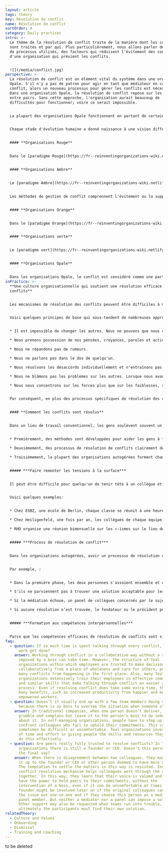 ```yaml
---
layout: article
tags: theory
key: Résolution de conflit
name: Résolution de conflit
sortOrder: 4
category: Daily practices
intro: >-
  Le thème de la résolution de conflit traite de la manière dont les conflits
  sont traités et par qui. Plus particulièrement, nous allons parler des types
  de processus utilisés, des facteurs qui réduisent l'évitement des conflits et
  d'une organisation qui prévient les conflits.


  ![](/media/conflict.jpg)
perspective: >-
  La résolution de conflit est un élément vital du système dans une organisation
  Opale. S'il n'y a pas de patron pour agir en tant que médiateur en cas de
  conflit, alors un nouveau processus pour gérer les conflits est nécessaire.
  Dans une organisation Opale, la résolution de conflit repose sur les relations
  entre pairs. Sans cette approche, l'organisation aurait beaucoup de
  difficultés pour fonctionner; voire ce serait impossible.


  La plupart des organisations Opale fonctionnent en partant de certaines hypothèses sur la nature humaine: que les travailleurs sont des adultes réfléchis et dignes de confiance, capables de rendre des comptes et d'être responsables de leurs décisions et de leurs actions. Dans un environnement de travail basé sur ces hypothèses Opale, un processus clair de résolution de conflit, associé à une formation appropriée, donne aux gens la direction et les compétences nécessaires pour surmonter les désaccords avec maturité et grâce.


  Chaque stade d'évolution humaine a donné naissance à une vision différente et à des pratiques très différente sur la résolution de conflit.


  #### **Organisations Rouge**


  Dans le [paradigme Rouge](https://fr--reinventingorganizations-wiki.netlify.app/theory/red-organizations/), le patron ou le chef détient l'exercice dominateur du pouvoir pour mettre les autres au pas. La peur est le ciment de l'organisation. En général, les conflits sont gérés par la répression, le pouvoir ou la domination, et le respect des règles, strictes, est garanti par la peur des conséquences.


  #### **Organisations Ambre**


  Le [paradigme Ambre](https://fr--reinventingorganizations-wiki.netlify.app/theory/amber-paradigm-and-organizations/) formalise des rôles au sein d'une structure pyramidale hiérarchique, d'un commandement et d'un contrôle descendant (décide quoi et comment). La stabilité est valorisée avant tout et est maintenue à travers des rôles et des processus clairement définis.


  Les méthodes de gestion de conflit comprennent l'évitement ou la suppression du conflit. Les règles sont imposées par ceux qui ont autorité et meur respect est appliqué par les voies légales et judiciaires. Ces types d'organisations disposent de processus RH solides pour gérer les conflits et les griefs entre les employés et l'employeur.


  #### **Organisations Orange**


  Dans le [paradigme Orange](https://fr--reinventingorganizations-wiki.netlify.app/theory/orange-paradigm-and-organizations/), il y a aussi une structure hiérarchique, mais la gestion est par objectif (définition du quoi; avec plus de liberté sur le comment). Dans de nombreuses organisations Orange, bien qu'il existe des procédures formelles de résolution des conflits, les conflits sont souvent mal traités. Bien que les individus soient souvent encouragés à résoudre eux-mêmes les désaccords, les conflits doivent souvent être réglés par l'intervention d'un tiers. Cela se fait le plus souvent en renvoyant le problème au patron ou en s'en remettant aux politiques et procédures RH. Ces procédures créent un niveau d'indépendance objective par rapport aux personnes en conflit.


  #### **Organisations verte**


  Le [paradigme vert](https://fr--reinventingorganizations-wiki.netlify.app/theory/green-paradigm-and-organizations/) utilise à nouveau une structure pyramidale classique, mais avec un accent plus fort sur l'autonomisation. Les organisations vertes ont des cultures fondées sur des valeurs qui incluent des principes d'intégrité, de respect et d'ouverture. Il y a un investissement important pour favoriser la collaboration, la communication, la résolution de problèmes et la rédaction d'accords qui répondent aux besoins sous-jacents. Ces processus peuvent parfois supprimer la source de conflit. Lorsqu'ils surviennent, les conflits peuvent prendre du temps à se résoudre, car les groupes cherchent à trouver une solution harmonieuse. Cependant, le patron est généralement l'arbitre final dans les situations de conflit.


  #### **Organisations Opale**


  Dans les organisations Opale, le conflit est considéré comme une partie naturelle de l'interaction humaine et, lorsqu'il est soutenu en toute sécurité, il est souvent considéré comme sain et créatif. Un conflit géré avec grâce et tendresse peut créer des possibilités et un apprentissage pour toutes les personnes impliquées. Dans les organisations Opale, du temps est régulièrement consacré à la surface et à la résolution des conflits dans les contextes individuels et de groupe. Souvent, des pratiques formelles de résolution de conflits en plusieurs étapes sont utilisées et chacun est formé à la gestion des conflits. Le conflit est limité aux parties impliquées, aux médiateurs ou aux pairs qui pourraient être invités à faire partie d'un groupe de médiation. Un tel panel a rarement la responsabilité d'imposer une solution. L'objectif est plutôt d'aider les parties concernées à trouver une solution.
inPractice: >-
  **Une culture organisationnelle qui soutient une résolution efficace des
  conflits**


  Les mécanismes de résolution des conflits peuvent être difficiles à mettre en place et à maintenir. Le processus est efficace dans la mesure où il existe une culture sur le lieu de travail où les gens se sentent en sécurité et encouragés à se tenir mutuellement responsables, même lorsque cela ne leur convient pas.


  Voici quelques principes de base qui sous-tendent de nombreuses approches du conflit de l'organisation Opale dans une culture de soutien:


  * Il est impossible de changer les autres. Nous ne pouvons que nous changer.

  * Nous prenons possession de nos pensées, croyances, paroles et actions.

  * Nous ne répandons pas de rumeurs.

  * Nous ne parlons pas dans le dos de quelqu'un.

  * Nous résolvons les désaccords individuellement et n'entraînons pas d'autres personnes dans le problème.

  * Nous ne blâmons pas les problèmes sur les autres. Lorsque nous avons envie de blâmer, nous le prenons comme une invitation à réfléchir à la manière dont nous pourrions faire partie du problème (et de la solution).

  * Nous nous concentrons sur les forces plus que sur les faiblesses, sur les opportunités plus que sur les problèmes.


  Par conséquent, en plus des processus spécifiques de résolution des conflits, d'autres structures sont nécessaires pour créer et maintenir ce type de culture de soutien. Par exemple, de nombreuses organisations trouvent utile d'établir un ensemble de valeurs et de traduire ces valeurs en comportements concrets qui sont soit encouragés, soit déclarés inacceptables par les collègues. De nombreuses organisations Opale instituent également des pratiques de réunion spécifiques pour aider les participants à interagir les uns avec les autres à partir d'**un lieu d'intégrité**, pour garder leur ego sous contrôle et pour s'assurer que la voix de chacun est entendue. Cela peut être fait, par exemple, en commençant une réunion par une minute de silence, en terminant une réunion par une ronde d'appréciation ou un processus de prise de décision structuré. ***Un autre élément clé d'une culture de soutien est l'espace de bureau, qui doit se sentir en sécurité, offrir un lieu de réflexion tranquille et encourager l'intégrité individuelle et collective.***


  #### **Comment les conflits sont résolus**


  Dans un lieu de travail conventionnel, les gens soulèvent souvent un différend avec un patron pour régler le problème. Dans les organisations autogérées, les désaccords sont résolus entre pairs, souvent à l'aide d'un processus de résolution de conflits. Les pairs se tiennent mutuellement responsables de leurs engagements et responsabilités mutuels. Tenir des collègues responsables de cette manière peut généré du malaise et les organisations Opale offrent parfois un soutien et des pratiques qui encouragent l'ouverture et invite l'intelligence émotionnelle à émerger. Globalement, les organisations Opale mettent en place trois types de pratiques pour aider à résoudre les conflits.


  * Premièrement, des méthodes sont développées pour aider les gens à faire remonter les tensions à la surface.

  * Deuxièmement, des processus de résolution de conflits clairement définis sont disponibles pour aider les gens à se confronter en toute sécurité en cas de besoin.

  * Troisièmement, la plupart des organisations autogérées forment chaque nouvelle recrue à la résolution de conflits et aux relations interpersonnelles.


  ##### ***Faire remonter les tensions à la surface***


  Il peut être difficile pour quelqu'un de tenir tête à un collègue et de dire: «Nous devons parler.». Les processus utilisés par certaines organisations comprennent des réunions de groupe régulières, des retraites d'entreprise, des cercles d'objectifs et des journées autour des valeurs. Le *"surfaçage"* devient un moyen d'aider les autres à considérer le conflit comme normal, créatif et un moyen d'apprendre  de la diversité et de la différence. Ces pratiques permettent à d'autres de partager leurs vulnérabilités, voir [création d'espaces sûrs](https://fr--reinventingorganizations-wiki.netlify.app/theory/safe-space/).


  Voici quelques exemples:


  * Chez ESBZ, une école de Berlin, chaque classe se réunit à une heure fixe chaque semaine pour discuter et gérer les tensions dans le groupe. La réunion est animée par un étudiant, qui prend en charge un certain nombre de règles de base qui assurent la sécurité de la discussion.

  * Chez Heiligenfeld, une fois par an, les collègues de chaque équipe évaluent la qualité de leur interaction avec les autres équipes. Le résultat est une «carte de chaleur» à l'échelle de l'entreprise qui révèle quelles équipes devraient avoir une conversation pour améliorer leur collaboration.

  * RHD organise une réunion bimensuelle sur les «-ismes sur le lieu de travail» Toute personne estimant que l'organisation devrait prêter attention à une forme ou à une occurrence spécifique de racisme, de sexisme ou de tout autre «-isme» peut participer à la réunion.


  ##### ***Process de résolution de conflit***


  Dans les organisations autogérées, avoir un processus de résolution de conflit clair et bien compris aide les gens à soulever des problèmes. Les mécanismes typiques de résolution des conflits comprennent: une discussion individuelle, une médiation par un pair et une médiation par un panel. Certaines organisations utilisent également le coaching d'équipe ou individuel pour surmonter un bouleversement.


  Par exemple, :


  * Dans la première phase, les deux personnes s'assoient ensemble et essaient de régler le problème en privé.

  * S'ils ne parviennent pas à trouver une solution acceptable pour les deux, ils nomment un collègue en qui ils ont tous les deux confiance pour agir en tant que médiateur. Le médiateur n’impose pas de décision. Il ou elle aide plutôt les participants à trouver leur propre solution.

  * Si la médiation échoue, un panel de collègues concernés par le sujet est convoqué. Là encore, le panel n'impose pas de solution.

  * Si aucune résolution n’est trouvée, le fondateur ou le président pourrait être appelé dans le panel pour ajouter au poids moral du panel (mais encore une fois, ne pas imposer une solution).


  ##### ***Formation aux compétences interpersonnelles***


  Parce que les compétences efficaces de résolution de conflits sont si centrales dans les organisations autogérées, de nombreuses organisations forment tous leurs collègues aux compétences interpersonnelles pour leur permettre de gérer les conflits avec élégance. Généralement dans leurs premières semaines de travail, les nouvelles recrues reçoivent une formation de base comprenant: l'autogestion, l'écoute approfondie, la gestion constructive des conflits et la création d'un environnement sûr. Par exemple, des entreprises comme ESBZ et Buurtzorg forment leurs collègues à la [communication non violente](https://en.wikipedia.org/wiki/Nonviolent_Communication) développée par Marshal Rosenberg.
faq:
  - question: If so much time is spent talking through every conflict, when does the
      work get done?
    answer: Working through conflict in a collaborative way without a solution
      imposed by a boss can take time. However, the structure of Teal
      organizations within which employees are trusted to make decisions
      collaboratively from a place of wholeness and care for others, prevents
      many conflicts from happening in the first place. Also, many Teal
      organizations extensively train their employees in effective communication
      and similar skills that make talking through conflict an easier and faster
      process. Even if resolving conflict does take some extra time, there are
      many benefits, such as increased productivity from happier and more
      empowered workers.
  - question: Doesn’t it usually end up with a few team members doing most of work
      because there is no boss to oversee the situation when someone slacks off?
    answer: In traditional companies, when one person doesn’t deliver, colleagues
      grumble and complain but leave it to the person’s boss to do something
      about it. In self-managing organizations, people have to step up and
      confront colleagues who fail to uphold their commitments. This can
      sometimes be difficult or uncomfortable. Teal organizations invest a lot
      of time and effort in giving people the skills and resources they need to
      do this effectively.
  - question: Are peers really fully trusted to resolve conflicts? In Teal
      organizations there is still a founder or CEO. Doesn’t this person have
      the final say?
    answer: When there is disagreement between two colleagues, they may try to send
      it up to the founder or CEO or other person deemed to have more authority.
      The temptation to settle the matters in this way is resisted. Instead, the
      conflict resolution mechanism helps colleagues work through the conflict
      together. In this way, they learn that their voice is valued and they do
      have the power to hold peers to their commitments, without the
      intervention of a boss, even if it can be uncomfortable at times. A CEO or
      founder might be involved later on if the original colleagues can’t sort
      the issue out one-on-one and if they choose this person as a mediator or
      panel member. But neither a mediator nor a panel can impose a solution.
      Other support may also be requested when teams run into trouble, but
      ultimately the participants must find their own solution.
relatedTheory:
  - Culture and Values
  - Onboarding
  - Dismissal
  - Training and Coaching
---
```

to be deleted